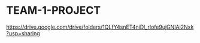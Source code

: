 # TEAM-1-PROJECT
https://drive.google.com/drive/folders/1QLfY4snET4niDl_rlofe9ujGNIAi2Nxk?usp=sharing
